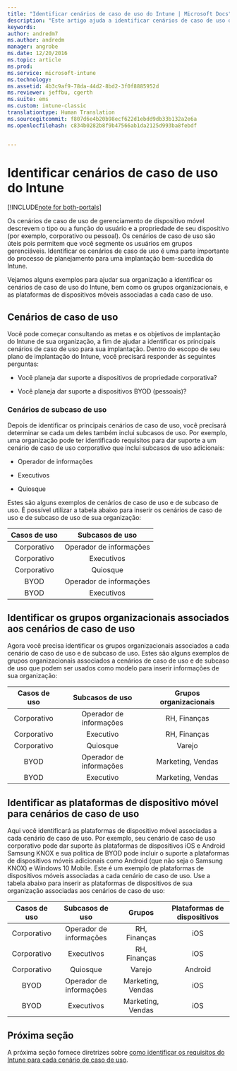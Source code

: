 ```yaml
---
title: "Identificar cenários de caso de uso do Intune | Microsoft Docs"
description: "Este artigo ajuda a identificar cenários de caso de uso do Intune, bem como cenários de subcaso de uso para uma implementação somente em nuvem do Microsoft Intune."
keywords: 
author: andredm7
ms.author: andredm
manager: angrobe
ms.date: 12/20/2016
ms.topic: article
ms.prod: 
ms.service: microsoft-intune
ms.technology: 
ms.assetid: 4b3c9af9-78da-44d2-8bd2-3f0f8885952d
ms.reviewer: jeffbu, cgerth
ms.suite: ems
ms.custom: intune-classic
translationtype: Human Translation
ms.sourcegitcommit: f807d6e4b20b98ecf622d1ebdd9db33b132a2e6a
ms.openlocfilehash: c834b0282b8f9b47566ab1da2125d993ba8febdf


---
```


# <a name="identify-intune-use-case-scenarios"></a>Identificar cenários de caso de uso do Intune

[!INCLUDE[note for both-portals](../includes/note-for-both-portals.md)]

Os cenários de caso de uso de gerenciamento de dispositivo móvel descrevem o tipo ou a função do usuário e a propriedade de seu dispositivo (por exemplo, corporativo ou pessoal). Os cenários de caso de uso são úteis pois permitem que você segmente os usuários em grupos gerenciáveis. Identificar os cenários de caso de uso é uma parte importante do processo de planejamento para uma implantação bem-sucedida do Intune.

Vejamos alguns exemplos para ajudar sua organização a identificar os cenários de caso de uso do Intune, bem como os grupos organizacionais, e as plataformas de dispositivos móveis associadas a cada caso de uso.

## <a name="use-case-scenarios"></a>Cenários de caso de uso

Você pode começar consultando as metas e os objetivos de implantação do Intune de sua organização, a fim de ajudar a identificar os principais cenários de caso de uso para sua implantação. Dentro do escopo de seu plano de implantação do Intune, você precisará responder às seguintes perguntas:

-   Você planeja dar suporte a dispositivos de propriedade corporativa?

-   Você planeja dar suporte a dispositivos BYOD (pessoais)?

### <a name="sub-use-case-scenarios"></a>Cenários de subcaso de uso

Depois de identificar os principais cenários de caso de uso, você precisará determinar se cada um deles também inclui subcasos de uso. Por exemplo, uma organização pode ter identificado requisitos para dar suporte a um cenário de caso de uso corporativo que inclui subcasos de uso adicionais:

-   Operador de informações

-   Executivos

-   Quiosque

Estes são alguns exemplos de cenários de caso de uso e de subcaso de uso. É possível utilizar a tabela abaixo para inserir os cenários de caso de uso e de subcaso de uso de sua organização:

| **Casos de uso** | **Subcasos de uso** |
|:---:|:---:|
| Corporativo | Operador de informações |              
| Corporativo | Executivos |           
| Corporativo | Quiosque |
| BYOD | Operador de informações |           
| BYOD | Executivos |

## <a name="identify-organizational-groups-associated-with-use-case-scenarios"></a>Identificar os grupos organizacionais associados aos cenários de caso de uso

Agora você precisa identificar os grupos organizacionais associados a cada cenário de caso de uso e de subcaso de uso. Estes são alguns exemplos de grupos organizacionais associados a cenários de caso de uso e de subcaso de uso que podem ser usados como modelo para inserir informações de sua organização:

| **Casos de uso** | **Subcasos de uso** | **Grupos organizacionais** |
|:---:|:---:|:---:|
| Corporativo | Operador de informações | RH, Finanças |               
| Corporativo | Executivo | RH, Finanças |            
| Corporativo | Quiosque | Varejo |
| BYOD | Operador de informações | Marketing, Vendas |            
| BYOD | Executivo | Marketing, Vendas |

## <a name="identify-mobile-device-platforms-for-use-case-scenarios"></a>Identificar as plataformas de dispositivo móvel para cenários de caso de uso

Aqui você identificará as plataformas de dispositivo móvel associadas a cada cenário de caso de uso. Por exemplo, seu cenário de caso de uso corporativo pode dar suporte às plataformas de dispositivos iOS e Android Samsung KNOX e sua política de BYOD pode incluir o suporte a plataformas de dispositivos móveis adicionais como Android (que não seja o Samsung KNOX) e Windows 10 Mobile. Este é um exemplo de plataformas de dispositivos móveis associadas a cada cenário de caso de uso. Use a tabela abaixo para inserir as plataformas de dispositivos de sua organização associadas aos cenários de caso de uso:

| **Casos de uso** | **Subcasos de uso** | **Grupos** | **Plataformas de dispositivos** |   
|:---:|:---:|:---:|:---:|
| Corporativo | Operador de informações | RH, Finanças | iOS |                                                           
| Corporativo | Executivos | RH, Finanças | iOS |                                                           
| Corporativo | Quiosque | Varejo | Android |
| BYOD | Operador de informações | Marketing, Vendas | iOS |                                                           
| BYOD | Executivos | Marketing, Vendas | iOS |

## <a name="next-section"></a>Próxima seção

A próxima seção fornece diretrizes sobre [como identificar os requisitos do Intune para cada cenário de caso de uso](section-3-determine-use-case-requirements.md).



<!--HONumber=Dec16_HO5-->


